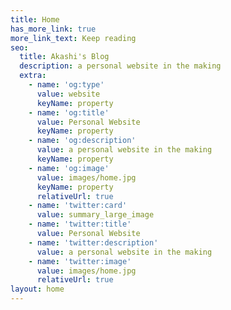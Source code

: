 ```yaml
---
title: Home
has_more_link: true
more_link_text: Keep reading
seo:
  title: Akashi's Blog
  description: a personal website in the making
  extra:
    - name: 'og:type'
      value: website
      keyName: property
    - name: 'og:title'
      value: Personal Website
      keyName: property
    - name: 'og:description'
      value: a personal website in the making
      keyName: property
    - name: 'og:image'
      value: images/home.jpg
      keyName: property
      relativeUrl: true
    - name: 'twitter:card'
      value: summary_large_image
    - name: 'twitter:title'
      value: Personal Website
    - name: 'twitter:description'
      value: a personal website in the making
    - name: 'twitter:image'
      value: images/home.jpg
      relativeUrl: true
layout: home
---
```

